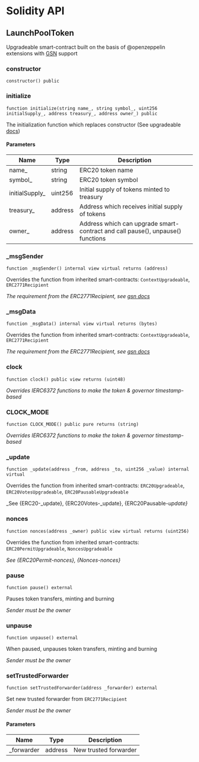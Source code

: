# Solidity API

## LaunchPoolToken

Upgradeable smart-contract built on the basis of @openzeppelin extensions with [GSN](https://opengsn.org/) support

### constructor

```solidity
constructor() public
```

### initialize

```solidity
function initialize(string name_, string symbol_, uint256 initialSupply_, address treasury_, address owner_) public
```

The initialization function which replaces constructor (See upgradeable [docs](https://docs.openzeppelin.com/upgrades-plugins/1.x/))

#### Parameters

| Name | Type | Description |
| ---- | ---- | ----------- |
| name_ | string | ERC20 token name |
| symbol_ | string | ERC20 token symbol |
| initialSupply_ | uint256 | Initial supply of tokens minted to treasury |
| treasury_ | address | Address which receives initial supply of tokens |
| owner_ | address | Address which can upgrade smart-contract and call pause(), unpause() functions |

### _msgSender

```solidity
function _msgSender() internal view virtual returns (address)
```

Overrides the function from inherited smart-contracts: `ContextUpgradeable`, `ERC2771Recipient`

_The requirement from the ERC2771Recipient, see [gsn docs](https://docs.opengsn.org/contracts/#receiving-a-relayed-call)_

### _msgData

```solidity
function _msgData() internal view virtual returns (bytes)
```

Overrides the function from inherited smart-contracts: `ContextUpgradeable`, `ERC2771Recipient`

_The requirement from the ERC2771Recipient, see [gsn docs](https://docs.opengsn.org/contracts/#receiving-a-relayed-call)_

### clock

```solidity
function clock() public view returns (uint48)
```

_Overrides IERC6372 functions to make the token & governor timestamp-based_

### CLOCK_MODE

```solidity
function CLOCK_MODE() public pure returns (string)
```

_Overrides IERC6372 functions to make the token & governor timestamp-based_

### _update

```solidity
function _update(address _from, address _to, uint256 _value) internal virtual
```

Overrides the function from inherited smart-contracts: `ERC20Upgradeable`, `ERC20VotesUpgradeable`, `ERC20PausableUpgradeable`

_See {ERC20-_update}, {ERC20Votes-_update}, {ERC20Pausable-_update}_

### nonces

```solidity
function nonces(address _owner) public view virtual returns (uint256)
```

Overrides the function from inherited smart-contracts: `ERC20PermitUpgradeable`, `NoncesUpgradeable`

_See {ERC20Permit-nonces}, {Nonces-nonces}_

### pause

```solidity
function pause() external
```

Pauses token transfers, minting and burning

_Sender must be the owner_

### unpause

```solidity
function unpause() external
```

When paused, unpauses token transfers, minting and burning

_Sender must be the owner_

### setTrustedForwarder

```solidity
function setTrustedForwarder(address _forwarder) external
```

Set new trusted forwarder from `ERC2771Recipient`

_Sender must be the owner_

#### Parameters

| Name | Type | Description |
| ---- | ---- | ----------- |
| _forwarder | address | New trusted forwarder |

